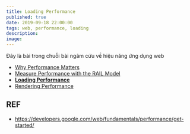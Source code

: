 ```yaml
---
title: Loading Performance
published: true
date: 2019-09-18 22:00:00
tags: web, performance, loading
description:
image:
---
```


Đây là bài trong chuỗi bài ngâm cứu về hiệu năng ứng dụng web

- [Why Performance Matters](https://thunguyen1012.github.io/posts/web_performance_why_it_matters.html)
- [Measure Performance with the RAIL Model](https://thunguyen1012.github.io/posts/web_performance_rail.html)
- **[Loading Performance](https://thunguyen1012.github.io/posts/web_performance_loading_performance.html)**
- [Rendering Performance](https://thunguyen1012.github.io/posts/web_performance_rendering_performance.html)

## REF

- https://developers.google.com/web/fundamentals/performance/get-started/
